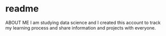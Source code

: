 # readme
ABOUT ME
I am studying data science and I created this account to track my learning process and share information and projects with everyone.


